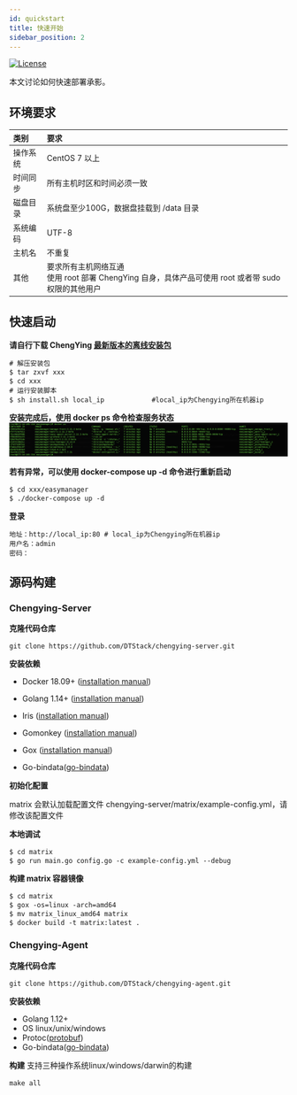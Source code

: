 ```yaml
---
id: quickstart
title: 快速开始
sidebar_position: 2
---
```

[![License](https://img.shields.io/badge/license-Apache%202-4EB1BA.svg)](https://www.apache.org/licenses/LICENSE-2.0.html)

本文讨论如何快速部署承影。

## 环境要求

| 类别       | 要求                                                                    |
|:---------|:----------------------------------------------------------------------|
| 操作系统     | CentOS 7 以上                                                           |
| 时间同步     | 所有主机时区和时间必须一致                                                         |
| 磁盘目录     | 系统盘至少100G，数据盘挂载到 /data 目录                                             |
| 系统编码     | UTF-8                                                                 |
| 主机名      | 不重复                                                                   |
| 其他       | 要求所有主机网络互通<br />使用 root 部署 ChengYing 自身，具体产品可使用 root 或者带 sudo 权限的其他用户 |

## 快速启动

**请自行下载 ChengYing [最新版本的离线安装包](https://)**

```
# 解压安装包
$ tar zxvf xxx
$ cd xxx
# 运行安装脚本
$ sh install.sh local_ip			#local_ip为Chengying所在机器ip
```

**安装完成后，使用 docker ps 命令检查服务状态**
![](/img/quickstart/CheckStatus.png)

**若有异常，可以使用 docker-compose up -d 命令进行重新启动**

```
$ cd xxx/easymanager
$ ./docker-compose up -d
```

**登录**

```
地址：http://local_ip:80 # local_ip为Chengying所在机器ip
用户名：admin
密码：
```

## 源码构建

### Chengying-Server

**克隆代码仓库**

```
git clone https://github.com/DTStack/chengying-server.git
```

**安装依赖**

- Docker 18.09+ ([installation manual](https://docs.docker.com/install))
  
- Golang 1.14+ ([installation manual](https://golang.org/dl/))
- Iris ([installation manual](https://github.com/kataras/iris/))
- Gomonkey ([installation manual](https://github.com/wangqi811/gomonkey/))
- Gox ([installation manual](https://github.com/mitchellh/gox/))
- Go-bindata([go-bindata](https://github.com/go-bindata/go-bindata))

**初始化配置**

matrix 会默认加载配置文件 chengying-server/matrix/example-config.yml，请修改该配置文件

**本地调试**

```
$ cd matrix
$ go run main.go config.go -c example-config.yml --debug
```

**构建 matrix 容器镜像**

```
$ cd matrix
$ gox -os=linux -arch=amd64
$ mv matrix_linux_amd64 matrix
$ docker build -t matrix:latest .
```

### Chengying-Agent
**克隆代码仓库**
```
git clone https://github.com/DTStack/chengying-agent.git
```

**安装依赖**
- Golang 1.12+
- OS linux/unix/windows
- Protoc([protobuf](https://github.com/protocolbuffers/protobuf/releases/tag/v3.17.1))
- Go-bindata([go-bindata](https://github.com/go-bindata/go-bindata))

**构建**
支持三种操作系统linux/windows/darwin的构建
```
make all
```




